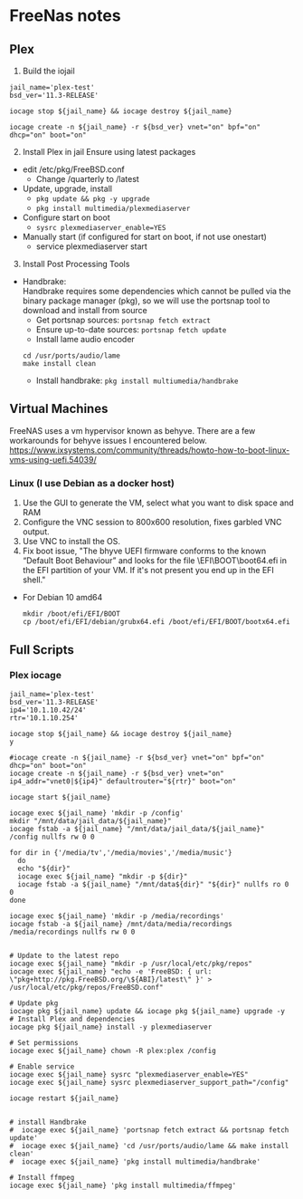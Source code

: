# FreeNas notes

## Plex
1. Build the iojail
  ```
  jail_name='plex-test'
  bsd_ver='11.3-RELEASE'
  
  iocage stop ${jail_name} && iocage destroy ${jail_name}
  
  iocage create -n ${jail_name} -r ${bsd_ver} vnet="on" bpf="on" dhcp="on" boot="on"
  ```
2. Install Plex in jail
Ensure using latest packages
  - edit /etc/pkg/FreeBSD.conf
    - Change /quarterly to /latest
  - Update, upgrade, install
    * `pkg update && pkg -y upgrade`
    * `pkg install multimedia/plexmediaserver`
  - Configure start on boot
    * `sysrc plexmediaserver_enable=YES`
  - Manually start (if configured for start on boot, if not use onestart)
    * service plexmediaserver start
3. Install Post Processing Tools
  - Handbrake:\
  Handbrake requires some dependencies which cannot be pulled via the binary package manager (pkg), so we will use the portsnap tool to download and install from source
    - Get portsnap sources: `portsnap fetch extract`
    - Ensure up-to-date sources: `portsnap fetch update`
    - Install lame audio encoder
    ```
    cd /usr/ports/audio/lame
    make install clean
    ```
    - Install handbrake: `pkg install multiumedia/handbrake`
  
    
## Virtual Machines
FreeNAS uses a vm hypervisor known as behyve. There are a few workarounds for behyve issues I encountered below.
https://www.ixsystems.com/community/threads/howto-how-to-boot-linux-vms-using-uefi.54039/

### Linux (I use Debian as a docker host)
1. Use the GUI to generate the VM, select what you want to disk space and RAM
1. Configure the VNC session to 800x600 resolution, fixes garbled VNC output.
1. Use VNC to install the OS.
1. Fix boot issue, "The bhyve UEFI firmware conforms to the known “Default Boot Behaviour” and looks for the file \EFI\BOOT\boot64.efi in the EFI partition of your VM. If it's not present you end up in the EFI shell."
  - For Debian 10 amd64
    ```
    mkdir /boot/efi/EFI/BOOT
    cp /boot/efi/EFI/debian/grubx64.efi /boot/efi/EFI/BOOT/bootx64.efi
    ```
  
  
## Full Scripts
### Plex iocage
```
jail_name='plex-test'
bsd_ver='11.3-RELEASE'
ip4='10.1.10.42/24'
rtr='10.1.10.254'

iocage stop ${jail_name} && iocage destroy ${jail_name}
y

#iocage create -n ${jail_name} -r ${bsd_ver} vnet="on" bpf="on" dhcp="on" boot="on"
iocage create -n ${jail_name} -r ${bsd_ver} vnet="on" ip4_addr="vnet0|${ip4}" defaultrouter="${rtr}" boot="on"

iocage start ${jail_name}

iocage exec ${jail_name} 'mkdir -p /config'
mkdir "/mnt/data/jail_data/${jail_name}"
iocage fstab -a ${jail_name} "/mnt/data/jail_data/${jail_name}" /config nullfs rw 0 0

for dir in {'/media/tv','/media/movies','/media/music'}
  do 
  echo "${dir}"
  iocage exec ${jail_name} "mkdir -p ${dir}"
  iocage fstab -a ${jail_name} "/mnt/data${dir}" "${dir}" nullfs ro 0 0  
done

iocage exec ${jail_name} 'mkdir -p /media/recordings'
iocage fstab -a ${jail_name} /mnt/data/media/recordings /media/recordings nullfs rw 0 0


# Update to the latest repo
iocage exec ${jail_name} "mkdir -p /usr/local/etc/pkg/repos"
iocage exec ${jail_name} "echo -e 'FreeBSD: { url: \"pkg+http://pkg.FreeBSD.org/\${ABI}/latest\" }' > /usr/local/etc/pkg/repos/FreeBSD.conf"

# Update pkg
iocage pkg ${jail_name} update && iocage pkg ${jail_name} upgrade -y
# Install Plex and dependencies
iocage pkg ${jail_name} install -y plexmediaserver

# Set permissions
iocage exec ${jail_name} chown -R plex:plex /config

# Enable service
iocage exec ${jail_name} sysrc "plexmediaserver_enable=YES"
iocage exec ${jail_name} sysrc plexmediaserver_support_path="/config"

iocage restart ${jail_name}


# install Handbrake
#  iocage exec ${jail_name} 'portsnap fetch extract && portsnap fetch update'
#  iocage exec ${jail_name} 'cd /usr/ports/audio/lame && make install clean'
#  iocage exec ${jail_name} 'pkg install multimedia/handbrake'

# Install ffmpeg
iocage exec ${jail_name} 'pkg install multimedia/ffmpeg'
```
